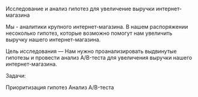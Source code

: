 Исследование и анализ гипотез для увеличение выручки интернет-магазина

Мы - аналитики крупного интернет-магазина. В нашем распоряжении несоколько гипотез, которые возможно помогут нам увеличить выручку нашего интернет-магазина.

Цель исследования — Нам нужно проанализировать выдвинутые гипотезы и провести анализ A/B-теста для увеличения выручки нашего интернет-магазина.

Задачи:

Приоритизация гипотез
Анализ A/B-теста
